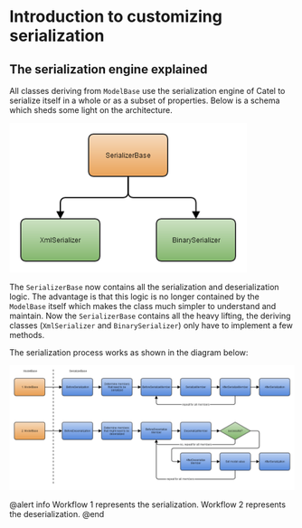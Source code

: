 # Introduction to customizing serialization

## The serialization engine explained

All classes deriving from `ModelBase` use the serialization engine of Catel to serialize itself in a whole or as a subset of properties. Below is a schema which sheds some light on the architecture.

![](../../../images/catel-core/serialization/customizing-serialization/introduction/architecture.png)

The `SerializerBase` now contains all the serialization and deserialization logic. The advantage is that this logic is no longer contained by the `ModelBase` itself which makes the class much simpler to understand and maintain. Now the `SerializerBase` contains all the heavy lifting, the deriving classes (`XmlSerializer` and `BinarySerializer`) only have to implement a few methods.

The serialization process works as shown in the diagram below:

![](../../../images/catel-core/serialization/customizing-serialization/introduction/workflow.png)

@alert info
Workflow 1 represents the serialization. Workflow 2 represents the deserialization.
@end
